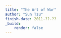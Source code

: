 ```yaml
---
title: "The Art of War"
author: "Sun Tzu"
finish-date: 2011-??-??
_build:
    render: false
---
```


